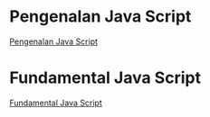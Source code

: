# Pengenalan Java Script
[Pengenalan Java Script](https://youtu.be/Uwvl-X8wiYc)

# Fundamental Java Script
[Fundamental Java Script](https://youtu.be/t3xYf5KpIfs)